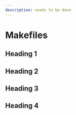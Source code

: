 ```yaml
---
description: needs to be done
---
```


# Makefiles

## Heading 1

## Heading 2

## Heading 3

## Heading 4
